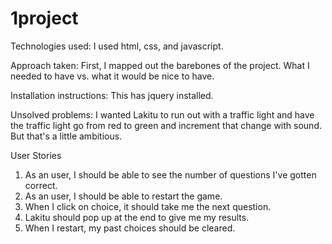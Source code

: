 # 1project
Technologies used:
I used html, css, and javascript.

Approach taken:
First, I mapped out the barebones of the project. What I needed to have vs. what it would be nice to have.


Installation instructions:
This has jquery installed.

Unsolved problems:
 I wanted Lakitu to run out with a traffic light and have the traffic light go from red to green and increment that change with sound. But that's a little ambitious.


User Stories
1. As an user, I should be able to see the number of questions I've gotten correct.
2. As an user, I should be able to restart the game.
3. When I click on choice, it should take me the next question.
4. Lakitu should pop up at the end to give me my results.
5. When I restart, my past choices should be cleared.
